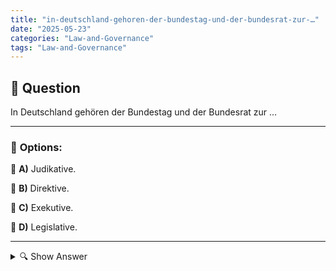 ```yaml
---
title: "in-deutschland-gehoren-der-bundestag-und-der-bundesrat-zur-…"
date: "2025-05-23"
categories: "Law-and-Governance"
tags: "Law-and-Governance"
---
```


## 📌 **Question**

In Deutschland gehören der Bundestag und der Bundesrat zur …



---

### 📝 **Options:**

🔘 **A)** Judikative.

🔘 **B)** Direktive.

🔘 **C)** Exekutive.

🔘 **D)** Legislative.

---

<details>
  <summary>🔍 Show Answer</summary>

  <p>
💡  <b>Correct Answer:</b>  d
  </p>
  <p>
    📖<b>Explanation:</b>
    In Deutschland ist das politische System eine föderale parlamentarische Republik. Der Bundestag und der Bundesrat sind zwei zentrale Elemente der Legislative, also des gesetzgebenden Teils der Regierung. Beide Institutionen arbeiten zusammen, um Gesetze zu formulieren und zu verabschieden. Der Bundestag repräsentiert das Volk und wird direkt gewählt, während der Bundesrat die Interessen der Bundesländer vertritt. Zusammen bilden sie die Legislative, die verantwortlich ist für die Schaffung und Änderung von Gesetzen, und unterscheiden sich dadurch von der Exekutive, die Gesetze umsetzt, und der Judikative, die Gesetze interpretiert.
  </p>
</details>
